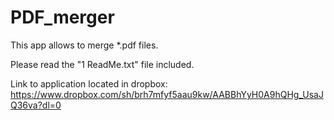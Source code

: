 # PDF_merger


This app allows to merge *.pdf files.

Please read the "1 ReadMe.txt" file included.

Link to application located in dropbox: https://www.dropbox.com/sh/brh7mfyf5aau9kw/AABBhYyH0A9hQHg_UsaJQ36va?dl=0
